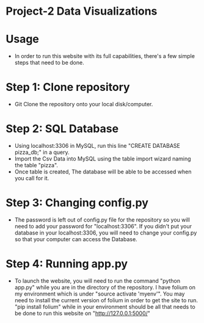 # Project-2 Data Visualizations

# Usage

- In order to run this website with its full capabilities, there's a few simple steps that need to be done. 

# Step 1: Clone repository

- Git Clone the repository onto your local disk/computer.

# Step 2: SQL Database

- Using localhost:3306 in MySQL, run this line "CREATE DATABASE pizza_db;" in a query.
- Import the Csv Data into MySQL using the table import wizard naming the table "pizza".
- Once table is created, The database will be able to be accessed when you call for it. 

# Step 3: Changing config.py

- The password is left out of config.py file for the repository so you will need to add your password for "localhost:3306". If you didn't put your database in your localhost:3306, you will need to change your config.py so that your computer can access the Database. 

# Step 4: Running app.py

- To launch the website, you will need to run the command "python app.py" while you are in the directory of the repository. I have folium on my environment which is under "source activate 'myenv'". You may need to install the current version of folium in order to get the site to run. "pip install folium" while in your environment should be all that needs to be done to run this website on "http://127.0.0.1:5000/"
